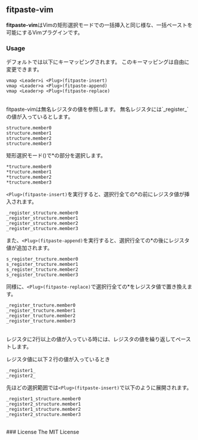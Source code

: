## fitpaste-vim

**fitpaste-vim**はVimの矩形選択モードでの一括挿入と同じ様な、一括ペーストを可能にするVimプラグインです。

### Usage

デフォルトでは以下にキーマッピングされます。
このキーマッピングは自由に変更できます。

	vmap <Leader>i <Plug>(fitpaste-insert)
	vmap <Leader>a <Plug>(fitpaste-append)
	vmap <Leader>p <Plug>(fitpaste-replace)

<br>
fitpaste-vimは無名レジスタの値を参照します。
無名レジスタには`_register_`の値が入っているとします。

	structure.member0
	structure.member1
	structure.member2
	structure.member3

矩形選択モード(<C-v>)で*の部分を選択します。

	*tructure.member0
	*tructure.member1
	*tructure.member2
	*tructure.member3

`<Plug>(fitpaste-insert)`を実行すると、選択行全ての*の前にレジスタ値が挿入されます。

	_register_structure.member0
	_register_structure.member1
	_register_structure.member2
	_register_structure.member3

また、`<Plug>(fitpaste-append)`を実行すると、選択行全ての*の後にレジスタ値が追加されます。

	s_register_tructure.member0
	s_register_tructure.member1
	s_register_tructure.member2
	s_register_tructure.member3

同様に、`<Plug>(fitpaste-replace)`で選択行全ての*をレジスタ値で置き換えます。

	_register_tructure.member0
	_register_tructure.member1
	_register_tructure.member2
	_register_tructure.member3

<br>
レジスタに2行以上の値が入っている時には、レジスタの値を繰り返してペーストします。

レジスタ値に以下２行の値が入っているとき

	_register1_
	_register2_

先ほどの選択範囲では`<Plug>(fitpaste-insert)`で以下のように展開されます。

	_register1_structure.member0
	_register2_structure.member1
	_register1_structure.member2
	_register2_structure.member3

<br>
### License
The MIT License

